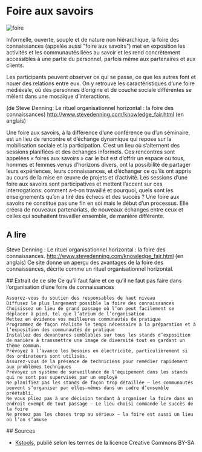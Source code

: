 # Foire aux savoirs

![foire](http://www.tourisme93.com/Local/tourisme93/idfm/FMA/2013_saint-ouen-foiredsf.jpg)

Informelle, ouverte, souple et de nature non hiérarchique, la foire des connaissances (appelée aussi "foire aux savoirs") met en exposition les activités et les communautés liées au savoir et les rend concrètement accessibles à une partie du
personnel, parfois même aux partenaires et aux clients.

Les participants peuvent observer ce qui se passe, ce que les autres font et nouer des relations entre eux. On y retrouve les caractéristiques d’une foire médiévale, où des personnes d’origine et de couche sociale différentes se mêlent dans une mosaïque d’interactions.

(de Steve Denning: Le rituel organisationnel horizontal : la foire des connaissances) http://www.stevedenning.com/knowledge_fair.html (en anglais)

Une foire aux savoirs, à la différence d’une conférence ou d’un séminaire, est un lieu de rencontre et d’échange dynamique qui repose sur la mobilisation sociale et la participation. C’est un lieu où s’alternent des sessions planifiées et des échanges informels. Ces rencontres sont appelées « foires aux savoirs » car le but est d’offrir un espace où tous, hommes et femmes venus d’horizons divers, ont la possibilité de partager leurs expériences, leurs connaissances, et d’échanger ce qu’ils ont appris au cours de la mise en œuvre de projets et d’activité. Les sessions d’une foire aux savoirs sont participatives et mettent l’accent sur ces interrogations: comment a-t-on travaillé et pourquoi, quels sont les enseignements qu’on a tiré des échecs et des succès ? Une foire aux savoirs ne constitue pas une fin en soi mais le début d’un processus. Elle créera de nouveaux partenariats, de nouveaux échanges entre ceux et celles qui souhaitent travailler ensemble, de manière différente. 

## A lire
Steve Denning : Le rituel organisationnel horizontal : la foire des connaissances. http://www.stevedenning.com/knowledge_fair.html (en anglais)
Ce site donne un aperçu des avantages de la foire des connaissances, décrite comme un rituel organisationnel horizontal.

## Extrait de ce site
Ce qu’il faut faire et ce qu’il ne faut pas faire dans l’organisation d’une foire de connaissances

    Assurez-vous du soutien des responsables de haut niveau
    Diffusez le plus largement possible la foire des connaissances
    Choisissez un lieu de grand passage où l’on peut facilement se déplacer à pied, tel que l’atrium de l’organisation
    Mettez en évidence vos meilleures communautés de pratique
    Programmez de façon réaliste le temps nécessaire à la préparation et à l’exposition des communautés de pratique
    Installez des devantures semblables sur tous les stands d’exposition de manière à transmettre une image de diversité tout en gardant un thème commun.
    Prévoyez à l’avance les besoins en électricité, particulièrement si des ordinateurs sont utilisés.
    Assurez-vous de la présence de techniciens pour remédier rapidement aux problèmes techniques
    Prévoyez un système de surveillance de l’équipement dans les stands qui ne sont pas supervisés par un employé
    Ne planifiez pas les stands de façon trop détaillée – les communautés peuvent s’organiser par elles-mêmes dans un cadre d’ensemble préétabli.
    Ne vous pliez pas à une décision tendant à organiser la foire dans un endroit exempt de tout passage – Le lieu choisi commande le succès de la foire
    Ne prenez pas les choses trop au sérieux – la foire est aussi un lieu où l’on s’amuse

## Sources

* [Kstools](http://www.kstoolkit.org/Les+foires+des+connaissances), publié selon les termes de la licence Creative Commons BY-SA